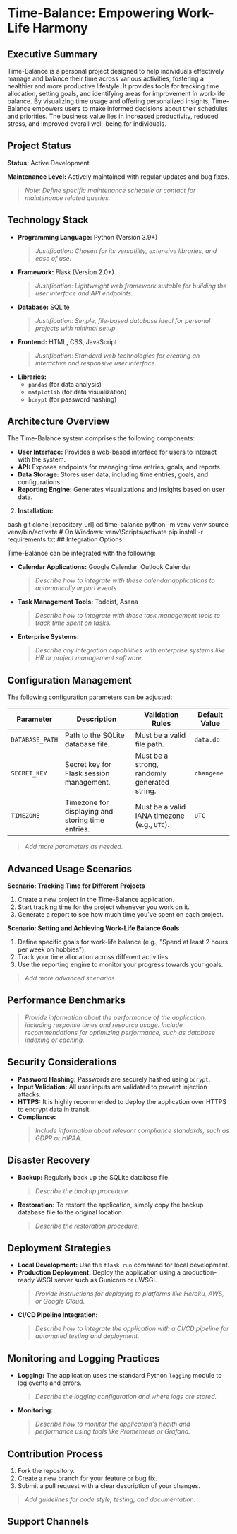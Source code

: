 
# Time-Balance: Empowering Work-Life Harmony

## Executive Summary

Time-Balance is a personal project designed to help individuals effectively manage and balance their time across various activities, fostering a healthier and more productive lifestyle. It provides tools for tracking time allocation, setting goals, and identifying areas for improvement in work-life balance. By visualizing time usage and offering personalized insights, Time-Balance empowers users to make informed decisions about their schedules and priorities. The business value lies in increased productivity, reduced stress, and improved overall well-being for individuals.

## Project Status

**Status:** Active Development

**Maintenance Level:** Actively maintained with regular updates and bug fixes.

> *Note: Define specific maintenance schedule or contact for maintenance related queries.*

## Technology Stack

*   **Programming Language:** Python (Version 3.9+)
    > *Justification: Chosen for its versatility, extensive libraries, and ease of use.*
*   **Framework:** Flask (Version 2.0+)
    > *Justification: Lightweight web framework suitable for building the user interface and API endpoints.*
*   **Database:** SQLite
    > *Justification: Simple, file-based database ideal for personal projects with minimal setup.*
*   **Frontend:** HTML, CSS, JavaScript
    > *Justification: Standard web technologies for creating an interactive and responsive user interface.*
*   **Libraries:**
    *   `pandas` (for data analysis)
    *   `matplotlib` (for data visualization)
    *   `bcrypt` (for password hashing)

## Architecture Overview

The Time-Balance system comprises the following components:

*   **User Interface:** Provides a web-based interface for users to interact with the system.
*   **API:** Exposes endpoints for managing time entries, goals, and reports.
*   **Data Storage:** Stores user data, including time entries, goals, and configurations.
*   **Reporting Engine:** Generates visualizations and insights based on user data.

2.  **Installation:**

bash
    git clone [repository_url]
    cd time-balance
    python -m venv venv
    source venv/bin/activate  # On Windows: venv\Scripts\activate
    pip install -r requirements.txt
    ## Integration Options

Time-Balance can be integrated with the following:

*   **Calendar Applications:** Google Calendar, Outlook Calendar
    > *Describe how to integrate with these calendar applications to automatically import events.*
*   **Task Management Tools:** Todoist, Asana
    > *Describe how to integrate with these task management tools to track time spent on tasks.*
*   **Enterprise Systems:**
    > *Describe any integration capabilities with enterprise systems like HR or project management software.*

## Configuration Management

The following configuration parameters can be adjusted:

| Parameter        | Description                                                 | Validation Rules                               | Default Value |
| ---------------- | ----------------------------------------------------------- | ---------------------------------------------- | ------------- |
| `DATABASE_PATH`  | Path to the SQLite database file.                          | Must be a valid file path.                     | `data.db`     |
| `SECRET_KEY`     | Secret key for Flask session management.                    | Must be a strong, randomly generated string.   | `changeme`    |
| `TIMEZONE`       | Timezone for displaying and storing time entries.          | Must be a valid IANA timezone (e.g., `UTC`). | `UTC`         |

> *Add more parameters as needed.*

## Advanced Usage Scenarios

**Scenario: Tracking Time for Different Projects**

1.  Create a new project in the Time-Balance application.
2.  Start tracking time for the project whenever you work on it.
3.  Generate a report to see how much time you've spent on each project.

**Scenario: Setting and Achieving Work-Life Balance Goals**

1.  Define specific goals for work-life balance (e.g., "Spend at least 2 hours per week on hobbies").
2.  Track your time allocation across different activities.
3.  Use the reporting engine to monitor your progress towards your goals.

> *Add more advanced scenarios.*

## Performance Benchmarks

> *Provide information about the performance of the application, including response times and resource usage.*
> *Include recommendations for optimizing performance, such as database indexing or caching.*

## Security Considerations

*   **Password Hashing:** Passwords are securely hashed using `bcrypt`.
*   **Input Validation:** All user inputs are validated to prevent injection attacks.
*   **HTTPS:** It is highly recommended to deploy the application over HTTPS to encrypt data in transit.
*   **Compliance:**
    > *Include information about relevant compliance standards, such as GDPR or HIPAA.*

## Disaster Recovery

*   **Backup:** Regularly back up the SQLite database file.
    > *Describe the backup procedure.*
*   **Restoration:** To restore the application, simply copy the backup database file to the original location.
    > *Describe the restoration procedure.*

## Deployment Strategies

*   **Local Development:** Use the `flask run` command for local development.
*   **Production Deployment:** Deploy the application using a production-ready WSGI server such as Gunicorn or uWSGI.
    > *Provide instructions for deploying to platforms like Heroku, AWS, or Google Cloud.*
*   **CI/CD Pipeline Integration:**
    > *Describe how to integrate the application with a CI/CD pipeline for automated testing and deployment.*

## Monitoring and Logging Practices

*   **Logging:** The application uses the standard Python `logging` module to log events and errors.
    > *Describe the logging configuration and where logs are stored.*
*   **Monitoring:**
    > *Describe how to monitor the application's health and performance using tools like Prometheus or Grafana.*

## Contribution Process

1.  Fork the repository.
2.  Create a new branch for your feature or bug fix.
3.  Submit a pull request with a clear description of your changes.

> *Add guidelines for code style, testing, and documentation.*

## Support Channels

